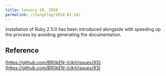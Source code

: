 ```yaml
---
title: January 28, 2018
permalink: /changelog/2018-01-28/
---
```


Installation of Ruby 2.5.0 has been introduced alongside with speeding up the process by avoiding generating the documentation.

## Reference

[https://github.com/BR0kEN-/cikit/issues/93](https://github.com/BR0kEN-/cikit/issues/93)
